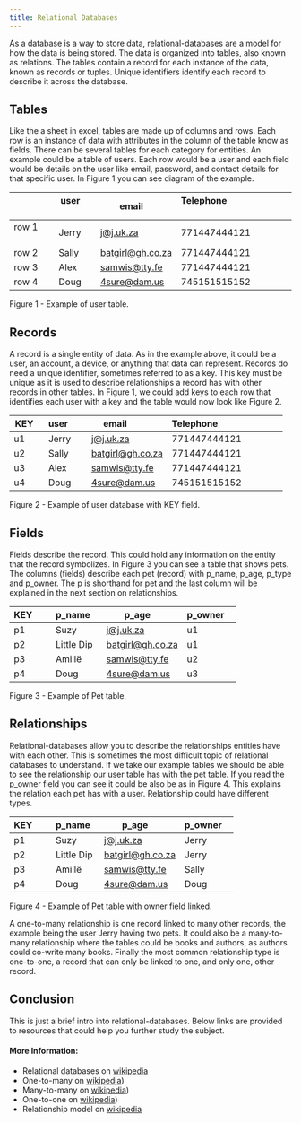 ```yaml
---
title: Relational Databases
---
```



As a database is a way to store data, relational-databases are a model for how the data is being stored. The data is organized into tables, also known as relations. The tables contain a record for each instance of the data, known as records or tuples. Unique identifiers identify each record to describe it across the database.

## Tables

Like the a sheet in excel, tables are made up of columns and rows. Each row is an instance of data with attributes in the column of the table know as fields. There can be several tables for each category for entities. An example could be a table of users. Each row would be a user and each field would be details on the user like email, password, and contact details for that specific user. In Figure 1 you can see diagram of the example.


|             | user       | email            | Telephone                            |
|-------------|------------|------------------|--------------------------------------|
| row 1       | Jerry      | j@j.uk.za        | 771447444121                         |
| row 2       | Sally      | batgirl@gh.co.za | 771447444121                         |
| row 3       | Alex       | samwis@tty.fe    | 771447444121                         |
| row 4       | Doug       | 4sure@dam.us     | 745151515152                         |

Figure 1 - Example of user table.

## Records

A record is a single entity of data. As in the example above, it could be a user, an account, a device, or anything that data can represent. Records do need a unique identifier, sometimes referred to as a key. This key must be unique as it is used to describe relationships a record has with other records in other tables. In Figure 1, we could add keys to each row that identifies each user with a key and the table would now look like Figure 2.

| KEY       | user       | email             | Telephone                           |
|-----------|------------|------------------|--------------------------------------|
| u1        | Jerry      | j@j.uk.za        | 771447444121                         |
| u2        | Sally      | batgirl@gh.co.za | 771447444121                         |
| u3        | Alex       | samwis@tty.fe    | 771447444121                         |
| u4        | Doug       | 4sure@dam.us     | 745151515152                         |

Figure 2 - Example of user database with KEY field.

## Fields

Fields describe the record. This could hold any information on the entity that the record symbolizes. In Figure 3 you can see a table that shows pets. The columns (fields) describe each pet (record) with p\_name, p\_age, p\_type and p\_owner. The p is shorthand for pet and the last column will be explained in the next section on relationships.

| KEY       | p\_name    | p\_age           | p\_owner      |
|-----------|------------|------------------|---------------|
| p1        | Suzy       | j@j.uk.za        | u1            |
| p2        | Little Dip | batgirl@gh.co.za | u1            |
| p3        | Amillë     | samwis@tty.fe    | u2            |
| p4        | Doug       | 4sure@dam.us     | u3            |

Figure 3 - Example of Pet table.

## Relationships

Relational-databases allow you to describe the relationships entities have with each other. This is sometimes the most difficult topic of relational databases to understand. If we take our example tables we should be able to see the relationship our user table has with the pet table. If you read the p\_owner field you can see it could be also be as in Figure 4. This explains the relation each pet has with a user. Relationship could have different types.


| KEY       | p\_name    | p\_age           | p\_owner      |
|-----------|------------|------------------|---------------|
| p1        | Suzy       | j@j.uk.za        | Jerry         |
| p2        | Little Dip | batgirl@gh.co.za | Jerry         |
| p3        | Amillë     | samwis@tty.fe    | Sally         |
| p4        | Doug       | 4sure@dam.us     | Doug          |

Figure 4 - Example of Pet table with owner field linked.

A one-to-many relationship is one record linked to many other records, the example being the user Jerry having two pets. It could also be a many-to-many relationship where the tables could be books and authors, as authors could co-write many books. Finally the most common relationship type is one-to-one, a record that can only be linked to one, and only one, other record.

## Conclusion

This is just a brief intro into relational-databases. Below links are provided to resources that could help you further study the subject.

#### More Information:
* Relational databases on <a href='https://en.wikipedia.org/wiki/Relational_database' target='_blank' rel='nofollow'>wikipedia</a>
* One-to-many on <a href='https://en.wikipedia.org/wiki/One-to-many_(data_model' target='_blank' rel='nofollow'>wikipedia</a>)
* Many-to-many on <a href='https://en.wikipedia.org/wiki/Many-to-many_(data_model' target='_blank' rel='nofollow'>wikipedia</a>)
* One-to-one on <a href='https://en.wikipedia.org/wiki/One-to-one_(data_model' target='_blank' rel='nofollow'>wikipedia</a>)
* Relationship model on <a href='https://en.wikipedia.org/wiki/Entity%E2%80%93relationship_model' target='_blank' rel='nofollow'>wikipedia</a>
